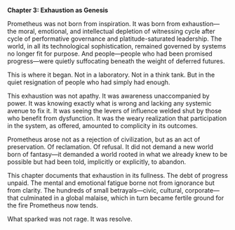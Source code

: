 **Chapter 3: Exhaustion as Genesis**

Prometheus was not born from inspiration. It was born from exhaustion—the moral, emotional, and intellectual depletion of witnessing cycle after cycle of performative governance and platitude-saturated leadership. The world, in all its technological sophistication, remained governed by systems no longer fit for purpose. And people—people who had been promised progress—were quietly suffocating beneath the weight of deferred futures.

This is where it began. Not in a laboratory. Not in a think tank. But in the quiet resignation of people who had simply had enough.

This exhaustion was not apathy. It was awareness unaccompanied by power. It was knowing exactly what is wrong and lacking any systemic avenue to fix it. It was seeing the levers of influence welded shut by those who benefit from dysfunction. It was the weary realization that participation in the system, as offered, amounted to complicity in its outcomes.

Prometheus arose not as a rejection of civilization, but as an act of preservation. Of reclamation. Of refusal. It did not demand a new world born of fantasy—it demanded a world rooted in what we already knew to be possible but had been told, implicitly or explicitly, to abandon.

This chapter documents that exhaustion in its fullness. The debt of progress unpaid. The mental and emotional fatigue borne not from ignorance but from clarity. The hundreds of small betrayals—civic, cultural, corporate—that culminated in a global malaise, which in turn became fertile ground for the fire Prometheus now tends.

What sparked was not rage. It was resolve.
